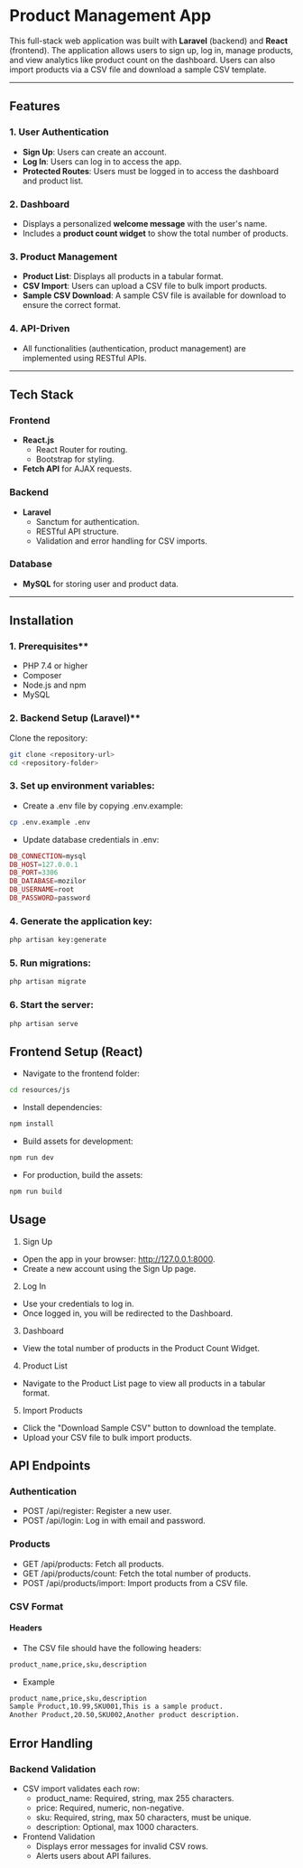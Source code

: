 # **Product Management App**

This full-stack web application was built with **Laravel** (backend) and **React** (frontend). The application allows users to sign up, log in, manage products, and view analytics like product count on the dashboard. Users can also import products via a CSV file and download a sample CSV template.

---

## **Features**

### **1. User Authentication**

-   **Sign Up**: Users can create an account.
-   **Log In**: Users can log in to access the app.
-   **Protected Routes**: Users must be logged in to access the dashboard and product list.

### **2. Dashboard**

-   Displays a personalized **welcome message** with the user's name.
-   Includes a **product count widget** to show the total number of products.

### **3. Product Management**

-   **Product List**: Displays all products in a tabular format.
-   **CSV Import**: Users can upload a CSV file to bulk import products.
-   **Sample CSV Download**: A sample CSV file is available for download to ensure the correct format.

### **4. API-Driven**

-   All functionalities (authentication, product management) are implemented using RESTful APIs.

---

## **Tech Stack**

### **Frontend**

-   **React.js**
    -   React Router for routing.
    -   Bootstrap for styling.
-   **Fetch API** for AJAX requests.

### **Backend**

-   **Laravel**
    -   Sanctum for authentication.
    -   RESTful API structure.
    -   Validation and error handling for CSV imports.

### **Database**

-   **MySQL** for storing user and product data.

---

## **Installation**

### 1. Prerequisites\*\*

-   PHP 7.4 or higher
-   Composer
-   Node.js and npm
-   MySQL

### 2. Backend Setup (Laravel)\*\*

Clone the repository:

```bash
git clone <repository-url>
cd <repository-folder>
```

### 3. Set up environment variables:

-   Create a .env file by copying .env.example:

```bash
cp .env.example .env
```

-   Update database credentials in .env:

```php
DB_CONNECTION=mysql
DB_HOST=127.0.0.1
DB_PORT=3306
DB_DATABASE=mozilor
DB_USERNAME=root
DB_PASSWORD=password
```

### 4. Generate the application key:

```bash
php artisan key:generate
```

### 5. Run migrations:

```bash
php artisan migrate
```

### 6. Start the server:

```bash
php artisan serve
```

## Frontend Setup (React)

-   Navigate to the frontend folder:

```bash
cd resources/js
```

-   Install dependencies:

```bash
npm install
```

-   Build assets for development:

```bash
npm run dev
```

-   For production, build the assets:

```bash
npm run build
```

## Usage

1. Sign Up

-   Open the app in your browser: http://127.0.0.1:8000.
-   Create a new account using the Sign Up page.

2. Log In

-   Use your credentials to log in.
-   Once logged in, you will be redirected to the Dashboard.

3. Dashboard

-   View the total number of products in the Product Count Widget.

4. Product List

-   Navigate to the Product List page to view all products in a tabular format.

5. Import Products

-   Click the "Download Sample CSV" button to download the template.
-   Upload your CSV file to bulk import products.

## API Endpoints

### Authentication

-   POST /api/register: Register a new user.
-   POST /api/login: Log in with email and password.

### Products

-   GET /api/products: Fetch all products.
-   GET /api/products/count: Fetch the total number of products.
-   POST /api/products/import: Import products from a CSV file.

### CSV Format

#### Headers

-   The CSV file should have the following headers:

```bash
product_name,price,sku,description
```

-   Example

```bash
product_name,price,sku,description
Sample Product,10.99,SKU001,This is a sample product.
Another Product,20.50,SKU002,Another product description.
```

## Error Handling

### Backend Validation

-   CSV import validates each row:
    -   product_name: Required, string, max 255 characters.
    -   price: Required, numeric, non-negative.
    -   sku: Required, string, max 50 characters, must be unique.
    -   description: Optional, max 1000 characters.
-   Frontend Validation
    -   Displays error messages for invalid CSV rows.
    -   Alerts users about API failures.
